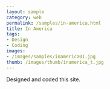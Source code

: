 ```yaml
---
layout: sample
category: web
permalink: /samples/in-america.html
title: In America
tags:
- Design
- Coding
images:
- /images/samples/inamerica01.jpg
thumb: /images/thumb/inamerica_t.jpg
---
```

Designed and coded this site.
